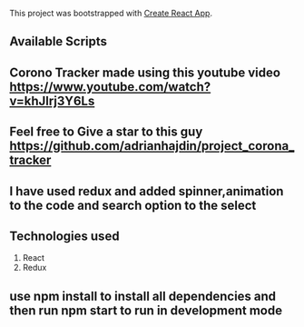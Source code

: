 This project was bootstrapped with [Create React App](https://github.com/facebook/create-react-app).

## Available Scripts

## Corono Tracker made using this youtube video https://www.youtube.com/watch?v=khJlrj3Y6Ls

## Feel free to Give a star to this guy https://github.com/adrianhajdin/project_corona_tracker

## I have used redux and added spinner,animation to the code and search option to the select

## Technologies used

1. React
2. Redux

## use npm install to install all dependencies and then run npm start to run in development mode

